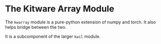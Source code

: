 # The Kitware Array Module

The `kwarray` module is a pure-python extension of numpy and torch. 
It also helps bridge between the two. 

It is a subcomponent of the larger `kwil` module.
